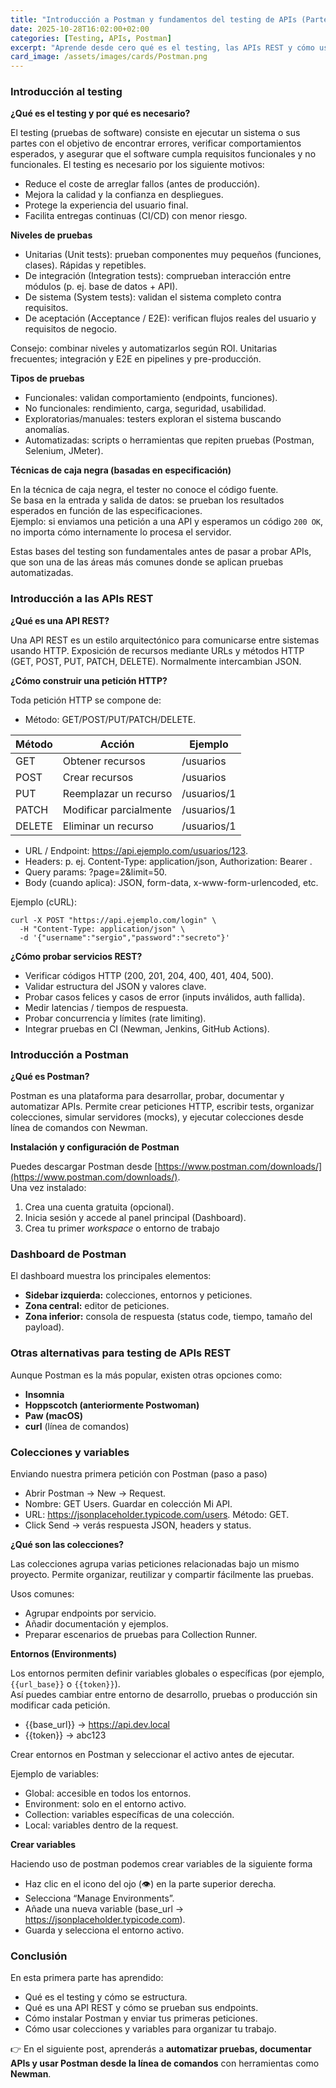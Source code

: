 ```yaml
---
title: "Introducción a Postman y fundamentos del testing de APIs (Parte I)"
date: 2025-10-28T16:02:00+02:00
categories: [Testing, APIs, Postman]
excerpt: "Aprende desde cero qué es el testing, las APIs REST y cómo usar Postman para realizar tus primeras pruebas de servicios REST de forma práctica y visual."
card_image: /assets/images/cards/Postman.png
---
```


### Introducción al testing ###

**¿Qué es el testing y por qué es necesario?**

El testing (pruebas de software) consiste en ejecutar un sistema o sus partes con el objetivo de encontrar errores, verificar comportamientos esperados, y asegurar que el software cumpla requisitos funcionales y no funcionales. El testing es necesario por los siguiente motivos:

* Reduce el coste de arreglar fallos (antes de producción).
* Mejora la calidad y la confianza en despliegues.
* Protege la experiencia del usuario final.
* Facilita entregas continuas (CI/CD) con menor riesgo.

**Niveles de pruebas**

* Unitarias (Unit tests): prueban componentes muy pequeños (funciones, clases). Rápidas y repetibles.
* De integración (Integration tests): comprueban interacción entre módulos (p. ej. base de datos + API).
* De sistema (System tests): validan el sistema completo contra requisitos.
* De aceptación (Acceptance / E2E): verifican flujos reales del usuario y requisitos de negocio.

Consejo: combinar niveles y automatizarlos según ROI. Unitarias frecuentes; integración y E2E en pipelines y pre-producción.

**Tipos de pruebas**

* Funcionales: validan comportamiento (endpoints, funciones).
* No funcionales: rendimiento, carga, seguridad, usabilidad.
* Exploratorias/manuales: testers exploran el sistema buscando anomalías.
* Automatizadas: scripts o herramientas que repiten pruebas (Postman, Selenium, JMeter).

**Técnicas de caja negra (basadas en especificación)** 

En la técnica de caja negra, el tester no conoce el código fuente.  
Se basa en la entrada y salida de datos: se prueban los resultados esperados en función de las especificaciones.  
Ejemplo: si enviamos una petición a una API y esperamos un código `200 OK`, no importa cómo internamente lo procesa el servidor.

Estas bases del testing son fundamentales antes de pasar a probar APIs, que son una de las áreas más comunes donde se aplican pruebas automatizadas.

### Introducción a las APIs REST ###

**¿Qué es una API REST?**

Una API REST es un estilo arquitectónico para comunicarse entre sistemas usando HTTP. Exposición de recursos mediante URLs y métodos HTTP (GET, POST, PUT, PATCH, DELETE). Normalmente intercambian JSON.

**¿Cómo construir una petición HTTP?**

Toda petición HTTP se compone de:

* Método: GET/POST/PUT/PATCH/DELETE.

| Método | Acción | Ejemplo |
|--------|--------|----------|
| GET | Obtener recursos | /usuarios |
| POST | Crear recursos | /usuarios |
| PUT | Reemplazar un recurso | /usuarios/1 |
| PATCH | Modificar parcialmente | /usuarios/1 |
| DELETE | Eliminar un recurso | /usuarios/1 |

* URL / Endpoint: https://api.ejemplo.com/usuarios/123.
* Headers: p. ej. Content-Type: application/json, Authorization: Bearer <token>.
* Query params: ?page=2&limit=50.
* Body (cuando aplica): JSON, form-data, x-www-form-urlencoded, etc.

Ejemplo (cURL):

~~~
curl -X POST "https://api.ejemplo.com/login" \
  -H "Content-Type: application/json" \
  -d '{"username":"sergio","password":"secreto"}'
~~~

**¿Cómo probar servicios REST?**

* Verificar códigos HTTP (200, 201, 204, 400, 401, 404, 500).
* Validar estructura del JSON y valores clave.
* Probar casos felices y casos de error (inputs inválidos, auth fallida).
* Medir latencias / tiempos de respuesta.
* Probar concurrencia y límites (rate limiting).
* Integrar pruebas en CI (Newman, Jenkins, GitHub Actions).

### Introducción a Postman ###

**¿Qué es Postman?**

Postman es una plataforma para desarrollar, probar, documentar y automatizar APIs. Permite crear peticiones HTTP, escribir tests, organizar colecciones, simular servidores (mocks), y ejecutar colecciones desde línea de comandos con Newman.

**Instalación y configuración de Postman**

Puedes descargar Postman desde [https://www.postman.com/downloads/](https://www.postman.com/downloads/).  
Una vez instalado:

1. Crea una cuenta gratuita (opcional).
2. Inicia sesión y accede al panel principal (Dashboard).
3. Crea tu primer *workspace* o entorno de trabajo

### Dashboard de Postman ###

El dashboard muestra los principales elementos:
* **Sidebar izquierda:** colecciones, entornos y peticiones.
* **Zona central:** editor de peticiones.
* **Zona inferior:** consola de respuesta (status code, tiempo, tamaño del payload).

### Otras alternativas para testing de APIs REST ###

Aunque Postman es la más popular, existen otras opciones como:

* **Insomnia**  
* **Hoppscotch (anteriormente Postwoman)**  
* **Paw (macOS)**  
* **curl** (línea de comandos)

### Colecciones y variables ###

Enviando nuestra primera petición con Postman (paso a paso)

* Abrir Postman → New → Request.
* Nombre: GET Users. Guardar en colección Mi API.
* URL: https://jsonplaceholder.typicode.com/users. Método: GET.
* Click Send → verás respuesta JSON, headers y status.

**¿Qué son las colecciones?**

Las colecciones agrupa varias peticiones relacionadas bajo un mismo proyecto. Permite organizar, reutilizar y compartir fácilmente las pruebas.

Usos comunes:

* Agrupar endpoints por servicio.
* Añadir documentación y ejemplos.
* Preparar escenarios de pruebas para Collection Runner.

**Entornos (Environments)**

Los entornos permiten definir variables globales o específicas (por ejemplo, `{{url_base}}` o `{{token}}`).  
Así puedes cambiar entre entorno de desarrollo, pruebas o producción sin modificar cada petición.

* {{base_url}} → https://api.dev.local
* {{token}} → abc123

Crear entornos en Postman y seleccionar el activo antes de ejecutar.

Ejemplo de variables:

* Global: accesible en todos los entornos.
* Environment: solo en el entorno activo.
* Collection: variables específicas de una colección.
* Local: variables dentro de la request.

**Crear variables**

Haciendo uso de postman podemos crear variables de la siguiente forma

* Haz clic en el icono del ojo (👁️) en la parte superior derecha.
* Selecciona “Manage Environments”.
* Añade una nueva variable (base_url → https://jsonplaceholder.typicode.com).
* Guarda y selecciona el entorno activo.

### Conclusión ###
En esta primera parte has aprendido:
- Qué es el testing y cómo se estructura.
- Qué es una API REST y cómo se prueban sus endpoints.
- Cómo instalar Postman y enviar tus primeras peticiones.
- Cómo usar colecciones y variables para organizar tu trabajo.

👉 En el siguiente post, aprenderás a **automatizar pruebas, documentar APIs y usar Postman desde la línea de comandos** con herramientas como **Newman**.